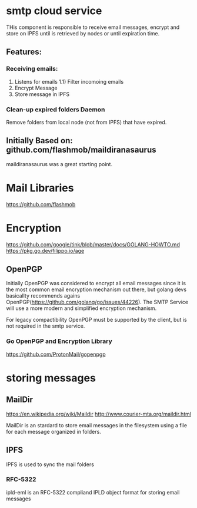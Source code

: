 # smtp cloud service
THis component is responsible to receive email messages, encrypt and store on IPFS until is retrieved by nodes or until expiration time.

## Features:
### Receiving emails:
1) Listens for emails
1.1) Filter incomoing emails
2) Encrypt Message
3) Store message in IPFS


### Clean-up expired folders Daemon
Remove folders from local node (not from IPFS) that have expired.

## Initially Based on: github.com/flashmob/maildiranasaurus
maildiranasaurus was a great starting point.

# Mail Libraries
https://github.com/flashmob


# Encryption
https://github.com/google/tink/blob/master/docs/GOLANG-HOWTO.md
https://pkg.go.dev/filippo.io/age

## OpenPGP
Initially OpenPGP was considered to encrypt all email messages since it is the most common email encryption mechanism out there, but golang devs basicallty recommends agains OpenPGP(https://github.com/golang/go/issues/44226). The SMTP Service will use a more modern and simplified encryption mechanism.

For legacy compactibility OpenPGP must be supported by the client, but is not required in the smtp service.

### Go OpenPGP and Encryption Library
https://github.com/ProtonMail/gopenpgp



# storing messages
## MailDir
https://en.wikipedia.org/wiki/Maildir
http://www.courier-mta.org/maildir.html

MailDir is an stardard to store email messages in the filesystem using a file for each message organized in folders.



## IPFS
IPFS is used to sync the mail folders

### RFC-5322

ipld-eml is an RFC-5322 compliand IPLD object format for storing email messages
